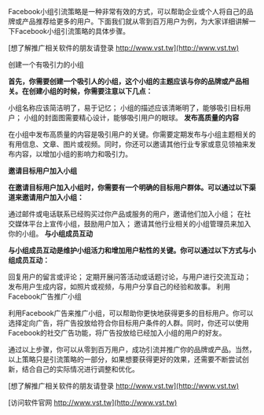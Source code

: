 Facebook小组引流策略是一种非常有效的方式，可以帮助企业或个人将自己的品牌或产品推荐给更多的用户。下面我们就从零到百万用户为例，为大家详细讲解一下Facebook小组引流策略的具体步骤。

[想了解推广相关软件的朋友请登录 http://www.vst.tw](http://www.vst.tw)

创建一个有吸引力的小组

**首先，你需要创建一个吸引人的小组，这个小组的主题应该与你的品牌或产品相关。在创建小组的时候，你需要注意以下几点：**

小组名称应该简洁明了，易于记忆；
小组的描述应该清晰明了，能够吸引目标用户；
小组的封面图需要精心设计，能够吸引用户的眼球。
**发布高质量的内容**

在小组中发布高质量的内容是吸引用户的关键。你需要定期发布与小组主题相关的有用信息、文章、图片或视频。同时，你还可以邀请其他行业专家或意见领袖来发布内容，以增加小组的影响力和吸引力。

**邀请目标用户加入小组**

**在邀请目标用户加入小组时，你需要有一个明确的目标用户群体。可以通过以下渠道来邀请用户加入小组：**

通过邮件或电话联系已经购买过你产品或服务的用户，邀请他们加入小组；
在社交媒体平台上宣传小组，鼓励用户加入；
邀请其他行业相关的小组管理员来加入你的小组。
**与小组成员互动**

**与小组成员互动是维护小组活力和增加用户粘性的关键。你可以通过以下方式与小组成员互动：**

回复用户的留言或评论；
定期开展问答活动或话题讨论，与用户进行交流互动；
发布用户生成内容，如照片或视频，与用户分享自己的经验和故事。
利用Facebook广告推广小组

利用Facebook广告来推广小组，可以帮助你更快地获得更多的目标用户。你可以选择定向广告，将广告投放给符合你目标用户条件的人群。同时，你还可以使用Facebook的社交广告功能，将广告投放给已经加入小组的用户的好友。

通过以上步骤，你可以从零到百万用户，成功引流并推广你的品牌或产品。当然，以上策略只是引流策略的一部分，如果想要获得更好的效果，还需要不断尝试创新，结合自己的实际情况进行调整和优化。

[想了解推广相关软件的朋友请登录 http://www.vst.tw](http://www.vst.tw)


[访问软件官网 http://www.vst.tw](http://www.vst.tw)

